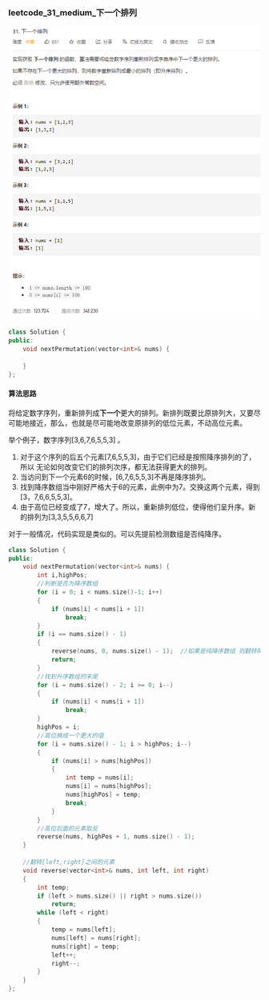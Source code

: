 ### leetcode_31_medium_下一个排列

![image-20201207163724077](Untitled.assets/image-20201207163724077.png)

```c++
class Solution {
public:
    void nextPermutation(vector<int>& nums) {
        
    }
};
```

#### 算法思路

将给定数字序列，重新排列成**下一个**更大的排列。新排列既要比原排列大，又要尽可能地接近，那么，也就是尽可能地改变原排列的低位元素，不动高位元素。

举个例子，数字序列[3,6,7,6,5,5,3] 。

1.  对于这个序列的后五个元素[7,6,5,5,3]，由于它们已经是按照降序排列的了，所以 无论如何改变它们的排列次序，都无法获得更大的排列。
2. 当访问到下一个元素6的时候，[6,7,6,5,5,3]不再是降序排列。
3. 找到降序数组当中刚好严格大于6的元素，此例中为7。交换这两个元素，得到[3，7,6,6,5,5,3]。
4. 由于高位已经变成了7，增大了。所以，重新排列低位，使得他们呈升序。新的排列为[3,3,5,5,6,6,7]

对于一般情况，代码实现是类似的。可以先提前检测数组是否纯降序。

```c++
class Solution {
public:
	void nextPermutation(vector<int>& nums) {
		int i,highPos;
		//判断是否为降序数组
		for (i = 0; i < nums.size()-1; i++)
		{
			if (nums[i] < nums[i + 1])
				break;
		}
		if (i == nums.size() - 1)
		{
			reverse(nums, 0, nums.size() - 1);  //如果是纯降序数组 则翻转降序数组
			return;
		}
		//找到升序数组的末尾
		for (i = nums.size() - 2; i >= 0; i--)
		{
			if (nums[i] < nums[i + 1])
				break;
		}
		highPos = i;
		//高位换成一个更大的值
		for (i = nums.size() - 1; i > highPos; i--)
		{
			if (nums[i] > nums[highPos])
			{
				int temp = nums[i];
				nums[i] = nums[highPos];
				nums[highPos] = temp;
				break;
			}
		}
		//高位后面的元素取反
		reverse(nums, highPos + 1, nums.size() - 1);
	}

	//翻转[left,right]之间的元素
	void reverse(vector<int>& nums, int left, int right)
	{
		int temp;
		if (left > nums.size() || right > nums.size())
			return;
		while (left < right)
		{
			temp = nums[left];
			nums[left] = nums[right];
			nums[right] = temp;
			left++;
			right--;
		}
	}
};
```

